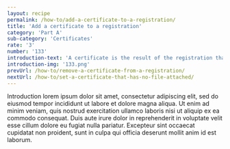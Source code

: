 ```yaml
---
layout: recipe
permalink: /how-to/add-a-certificate-to-a-registration/
title: 'Add a certificate to a registration'
category: 'Part A'
sub-category: 'Certificates'
rate: '3'
number: '133'
introduction-text: 'A certificate is the result of the registration that the user applies to. Usually it is the document that the user picks at the moment of the withdrawal. It may happen that the certificate is only digital and thus, the user will not pick it at the Front Desk.'
introduction-img: '133.png'
prevUrl: /how-to/remove-a-certificate-from-a-registration/
nextUrl: /how-to/set-a-certificate-that-has-no-file-attached/
---
```


Introduction lorem ipsum dolor sit amet, consectetur adipiscing elit, sed do eiusmod tempor incididunt ut labore et dolore magna aliqua. Ut enim ad minim veniam, quis nostrud exercitation ullamco laboris nisi ut aliquip ex ea commodo consequat. Duis aute irure dolor in reprehenderit in voluptate velit esse cillum dolore eu fugiat nulla pariatur. Excepteur sint occaecat cupidatat non proident, sunt in culpa qui officia deserunt mollit anim id est laborum.

